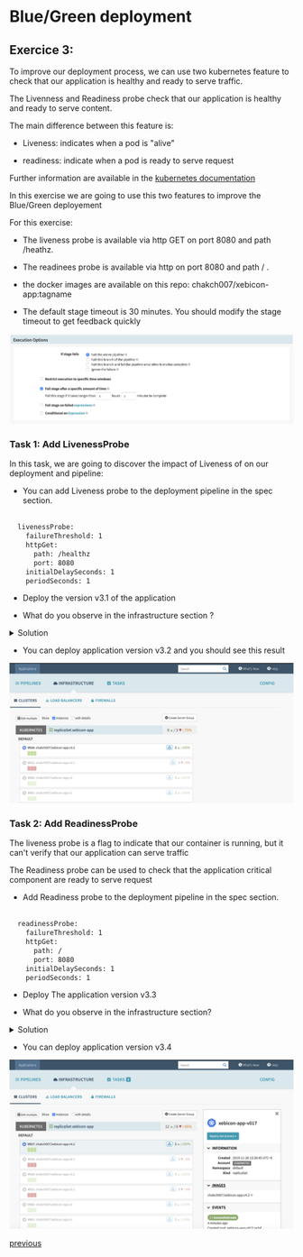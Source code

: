 # Blue/Green deployment
## Exercice 3:

To improve our deployment process, we can use two kubernetes feature to check that our application is healthy and ready to serve traffic.

The Livenness and Readiness probe check that our application is healthy and ready to serve content.

The main difference between this feature is: 

* Liveness: indicates when a pod is "alive"

* readiness: indicate when a pod is ready to serve request 

Further information are available in the [kubernetes documentation](https://kubernetes.io/docs/tasks/configure-pod-container/configure-liveness-readiness-startup-probes/)

In this exercise we are going to use this two features to improve the Blue/Green deployement

For this exercise:

* The liveness probe is available via http GET on port 8080 and path /heathz. 

* The readinees probe is available via http on port 8080 and path / .

* the docker images are available on this repo: chakch007/xebicon-app:tagname

* The default stage timeout is 30 minutes. You should modify the stage timeout to get feedback quickly

![Switch Back to the blue version](./images/timeout.png)

### Task 1: Add LivenessProbe

In this task, we are going to discover the impact of Liveness of on our deployment and pipeline:

* You can add Liveness probe to the deployment pipeline in the spec section. 

```

  livenessProbe:
    failureThreshold: 1
    httpGet:
      path: /healthz
      port: 8080
    initialDelaySeconds: 1
    periodSeconds: 1

```

* Deploy the version v3.1 of the application

* What do you observe in the infrastructure section ?


<details><summary>Solution</summary>
<p>

![Switch Back to the blue version](./images/live-01.png)


The previous pipeline fails because our container is not ready to start 

</p>
</details>

* You can deploy application version v3.2 and you should see this result 


![Switch Back to the blue version](./images/live-02.png)


### Task 2: Add ReadinessProbe

The liveness probe is a flag to indicate that our container is running, but it can't verify that our application can serve traffic

The Readiness probe can be used to check that the application critical component are ready to serve request

* Add Readiness probe to the deployment pipeline in the spec section. 

```

  readinessProbe:
    failureThreshold: 1
    httpGet:
      path: /
      port: 8080
    initialDelaySeconds: 1
    periodSeconds: 1

```

* Deploy The application version v3.3

* What do you observe in the infrastructure section? 


<details><summary>Solution</summary>
<p>

![Switch Back to the blue version](./images/read-01.png)


The previous pipeline fails because / response 500

</p>
</details>


* You can deploy application version v3.4

![Switch Back to the blue version](./images/read-02.png)


[previous](../exercice2/README.md)
